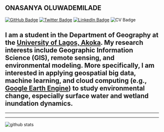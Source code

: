 ## ONASANYA OLUWADEMILADE

[![GitHub Badge](https://img.shields.io/github/followers/OnasanyaDemilade?style=social)](https://github.com/OnasanyaDemilade?tab=followers)
[![Twitter Badge](https://img.shields.io/twitter/follow/maxeespencer?style=social)](https://twitter.com/maxeespencer)
[![LinkedIn Badge](https://img.shields.io/badge/My-LinkedIn-blue)](https://www.linkedin.com/in/demilade-onasanya-b67527206/)
![CV Badge](https://img.shields.io/badge/My-CV-critical)

I am a student in the Department of Geography at the [University of Lagos, Akoka](https://unilag.edu.ng/). My research interests include Geographic Information Science (GIS), remote sensing, and environmental modeling. More specifically, I am interested in applying geospatial big data, machine learning, and cloud computing (e.g., [Google Earth Engine](https://earthengine.google.com/)) to study environmental change, especially surface water and wetland inundation dynamics.
---



---



---

![github stats](https://github-readme-stats.vercel.app/api?username=OnasanyaDemilade&show_icons=true)
